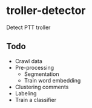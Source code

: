 # troller-detector
Detect PTT troller
## Todo
- Crawl data
- Pre-processing
    - Segmentation
    - Train word embedding
- Clustering comments
- Labeling
- Train a classifier